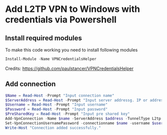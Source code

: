# Add L2TP VPN to Windows with credentials via Powershell

## Install required modules

To make this code working you need to install following modules 

```PowerShell
Install-Module -Name VPNCredentialsHelper
```
Credits: https://github.com/paulstancer/VPNCredentialsHelper

## Add connection
```PowerShell
$Name = Read-Host -Prompt "Input connection name"
$ServerAddress = Read-Host -Prompt "Input server addressg. IP or address name"
$Username = Read-Host -Prompt "Input username"
$Password = Read-Host -Prompt "Input password"
$PreSharedKey = Read-Host -Prompt "Input pre shared key"
Add-VpnConnection -Name $name -ServerAddress $address -TunnelType L2tp -EncryptionLevel Required -AuthenticationMethod MSChapv2 -L2tpPsk $presharedkey -Force:$true -RememberCredential:$true -SplitTunneling:$false
Set-VpnConnectionUsernamePassword -connectionname $name -username $username -password $plainpassword -domain ''
Write-Host "Connection added successfully." 
```


